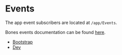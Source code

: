 # Events

The app event subscribers are located at `/app/Events`.

Bones events documentation can be found [here](https://github.com/bayfrontmedia/bones/blob/master/docs/services/events.md).

- [Bootstrap](bootstrap.md)
- [Dev](dev.md)